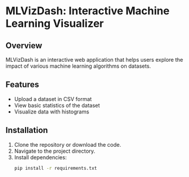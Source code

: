 # MLVizDash: Interactive Machine Learning Visualizer
## Overview
MLVizDash is an interactive web application that helps users explore the impact of various machine learning algorithms on datasets.
## Features
- Upload a dataset in CSV format
- View basic statistics of the dataset
- Visualize data with histograms
## Installation
1. Clone the repository or download the code.
2. Navigate to the project directory.
3. Install dependencies:
   ```bash
   pip install -r requirements.txt
